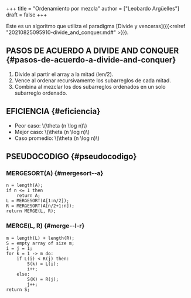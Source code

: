 +++
title = "Ordenamiento por mezcla"
author = ["Leobardo Argüelles"]
draft = false
+++

Este es un algoritmo que utiliza el paradigma [Divide y venceras]({{<relref "20210825095910-divide_and_conquer.md#" >}}).


## PASOS DE ACUERDO A DIVIDE AND CONQUER {#pasos-de-acuerdo-a-divide-and-conquer}

1.  Divide al partir el array a la mitad (len/2).
2.  Vence al ordenar recursivamente los subarreglos de cada mitad.
3.  Combina al mezclar los dos subarreglos ordenados en un solo subarreglo ordenado.


## EFICIENCIA {#eficiencia}

-   Peor caso: \\(\theta (n \log n)\\)
-   Mejor caso: \\(\theta (n \log n)\\)
-   Caso promedio: \\(\theta (n \log n)\\)


## PSEUDOCODIGO {#pseudocodigo}


### MERGESORT(A) {#mergesort--a}

```text
n = length(A);
if n <= 1 then
    return A;
L = MERGESORT(A[1:n/2]);
R = MERGESORT(A[n/2+1:n]);
return MERGE(L, R);
```


### MERGE(L, R) {#merge--l-r}

```text
m = length(L) + length(R);
S = empty array of size m;
i = j = 1;
for k = 1 -> m do:
    if L(i) < R(j) then:
        S(k) = L(i);
        i++;
    else:
        S(K) = R(j);
        j++;
return S;
```
